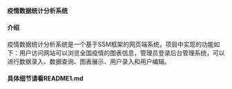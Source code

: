 #### 疫情数据统计分析系统

#### 介绍
疫情数据统计分析系统是一个基于SSM框架的网页端系统，项目中实现的功能如下：用户访问网站可以浏览全国疫情的图表信息，管理员登录后台管理系统，可以进行数据录入、数据查询、图表展示、用户录入和用户编辑。



#### 具体细节请看README1.md